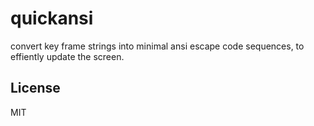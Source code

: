 # quickansi

convert key frame strings into minimal ansi escape code sequences, to effiently update the screen.

## License

MIT
